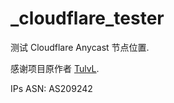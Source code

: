 # _cloudflare_tester
测试 Cloudflare Anycast 节点位置.

感谢项目原作者 [TulvL](https://github.com/TulvL/cloudflare-ip-tester).

IPs ASN: AS209242

